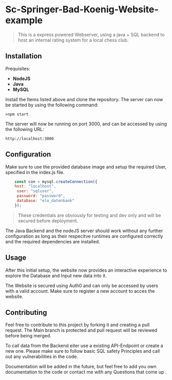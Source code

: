 # Sc-Springer-Bad-Koenig-Website-example

>This is a express powered Webserver, using a java + SQL backend to host an internal rating system for a local chess club.

## Installation

Prequisites: 
- **NodeJS**
- **Java** 
-  **MySQL**

Install the Items listed above and clone the repository.
The server can now be started by using the following command:

    >npm start

The server will now be running on port 3000, and can be accessed by using the following URL:

    http://localhost:3000

## Configuration

Make sure to use the provided database image and setup the required User, specified in the index.js file.

```javascript	
    const con = mysql.createConnection({
    host: "localhost",
     user: "sqluser",
     password: "password",
     database: "elo_datenbank"
    });
```
>These credentials are obviously for testing and dev only and will be secured before deployment.

The Java Backend and the nodeJS server should work without any further configuration as long as their respecitve runtimes are configured correctly and the required dependencies are installed.

## Usage

After this initial setup, the website now provides an interactive experience to explore the Database and Input new data into it. 

The Website is secured using Auth0 and can only be accessed by users with a valid account. Make sure to register a new account to acces the website.

## Contributing
Feel free to contribute to this project by forking it and creating a pull request. The Main branch is protected and pull request will be reviewed before being merged.

To call data from the Backend eiter use a existing API-Endpoint or create a new one. Please make sure to follow basic SQL safety Principles and call out any vulnerabilities in the code.

Documentation will be added in the future, but feel free to add you own documentation to the code or contact me with any Questions that come up .